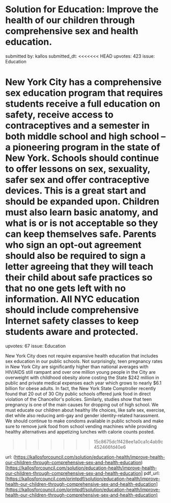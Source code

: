 # Solution for Education: Improve the health of our children through comprehensive sex and health education. #

submitted by: kallos
submitted_dt: 
<<<<<<< HEAD
upvotes: 423
issue: Education

New York City has a comprehensive sex education program that requires students receive a full education on safety, receive access to contraceptives and a semester in both middle school and high school – a pioneering program in the state of New York. Schools should continue to offer lessons on sex, sexuality, safer sex and offer contraceptive devices.
This is a great start and should be expanded upon. Children must also learn basic anatomy, and what is or is not acceptable so they can keep themselves safe. Parents who sign an opt-out agreement should also be required to sign a letter agreeing that they will teach their child about safe practices so that no one gets left with no information. All NYC education should include comprehensive Internet safety classes to keep students aware and protected.
=======
upvotes: 67
issue: Education

New York City does not require expansive health education that includes sex education in our public schools. Not surprisingly, teen pregnancy rates in New York City are significantly higher than national averages with HIV/AIDS still rampant and over one million young people in the City are overweight with childhood obesity alone costing the State $242 million in public and private medical expenses each year which grows to nearly $6.1 billion for obese adults. In fact, the New York State Comptroller recently found that 20 out of 30 City public schools offered junk food in direct violation of the Chancellor's policies. Similarly, studies show that teen pregnancy is one of the main causes for dropping out of high school. We must educate our children about healthy life choices, like safe sex, exercise, diet while also reducing anti-gay and gender identity-related harassment. We should continue to make condoms available in public schools and make sure to remove junk food from school vending machines while providing healthy alternatives and appetizing lunches with calorie counts posted.
>>>>>>> 15c8675dc1f428ee1a0ca1c4ab9c452466fd40e6

url: (https://kallosforcouncil.com/solution/education-health/improve-health-our-children-through-comprehensive-sex-and-health-education)[https://kallosforcouncil.com/solution/education-health/improve-health-our-children-through-comprehensive-sex-and-health-education]
pdf_url: [https://kallosforcouncil.com/printpdf/solution/education-health/improve-health-our-children-through-comprehensive-sex-and-health-education](https://kallosforcouncil.com/printpdf/solution/education-health/improve-health-our-children-through-comprehensive-sex-and-health-education)